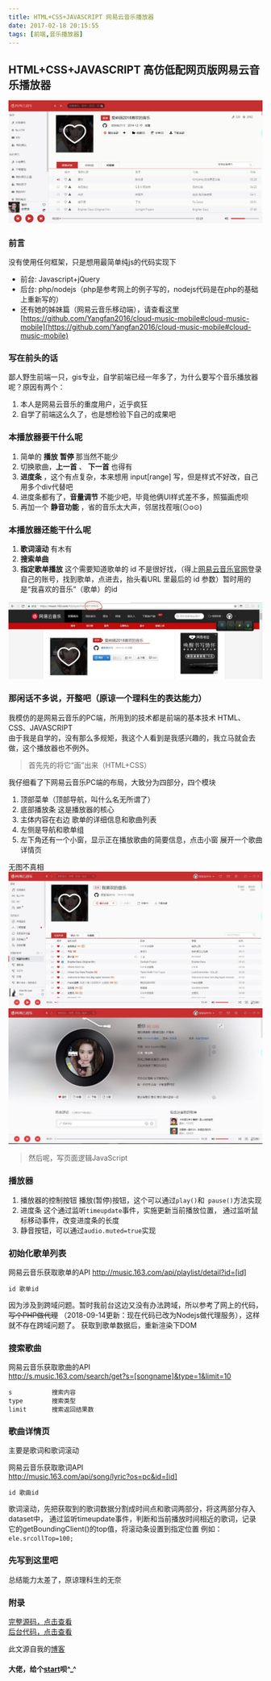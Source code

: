```yaml
---
title: HTML+CSS+JAVASCRIPT 网易云音乐播放器  
date: 2017-02-18 20:15:55  
tags: [前端,音乐播放器]  
---
```



## HTML+CSS+JAVASCRIPT 高仿低配网页版网易云音乐播放器

![app-poster](https://raw.githubusercontent.com/Yangfan2016/PicBed/master/Blog/cloud-music-pc.gif)

### 前言

没有使用任何框架，只是想用最简单纯js的代码实现下  
- 前台: Javascript+jQuery  
- 后台: php/nodejs（php是参考网上的例子写的，nodejs代码是在php的基础上重新写的）  
- 还有她的姊妹篇（网易云音乐移动端），请查看这里  [https://github.com/Yangfan2016/cloud-music-mobile#cloud-music-mobile](https://github.com/Yangfan2016/cloud-music-mobile#cloud-music-mobile)

### 写在前头的话

鄙人野生前端一只，gis专业，自学前端已经一年多了，为什么要写个音乐播放器呢？原因有两个：  
1. 本人是网易云音乐的重度用户，近乎疯狂  
2. 自学了前端这么久了，也是想检验下自己的成果吧

### 本播放器要干什么呢

1. 简单的 **播放** **暂停** 那当然不能少
2. 切换歌曲，**上一首** 、 **下一首** 也得有
3. **进度条** ，这个有点复杂，本来想用 input[range] 写，但是样式不好改，自己用多个div代替吧
4. 进度条都有了，**音量调节** 不能少吧，毕竟他俩UI样式差不多，照猫画虎呗
5. 再加一个 **静音功能** ，省的音乐太大声，邻居找茬哦(⊙o⊙)

### 本播放器还能干什么呢

1. **歌词滚动** 有木有
2. **搜索单曲** 
3. **指定歌单播放**  这个需要知道歌单的 id 不是很好找，（得上[网易云音乐官网](http://music.163.com )登录自己的账号，找到歌单，点进去，抬头看URL 里最后的 id 参数）暂时用的是“我喜欢的音乐”（歌单）的id

![music-163](https://raw.githubusercontent.com/Yangfan2016/PicBed/master/Blog/cloud-music-pc-wins003.JPG)

### 那闲话不多说，开整吧（原谅一个理科生的表达能力）

我模仿的是网易云音乐的PC端，所用到的技术都是前端的基本技术 HTML、CSS、JAVASCRIPT  
由于我是自学的，没有那么多规矩，我这个人看到是我感兴趣的，我立马就会去做，这个播放器也不例外。

> 首先先的将它“画”出来（HTML+CSS）

我仔细看了下网易云音乐PC端的布局，大致分为四部分，四个模块

1. 顶部菜单（顶部导航，叫什么名无所谓了）
2. 底部播放条 这是播放器的核心
3. 主体内容在右边 歌单的详细信息和歌曲列表
4. 左侧是导航和歌单组
5. 左下角还有一个小窗，显示正在播放歌曲的简要信息，点击小窗 展开一个歌曲详情页

无图不真相
![pc-music](https://raw.githubusercontent.com/Yangfan2016/PicBed/master/Blog/cloud-music-pc-wins001.JPG)
![pc-music](https://raw.githubusercontent.com/Yangfan2016/PicBed/master/Blog/cloud-music-pc-wins002.JPG)


> 然后呢，写页面逻辑JavaScript

### 播放器

1. 播放器的控制按钮
播放(暂停)按钮，这个可以通过` play() `和` pause()`方法实现
2. 进度条
这个通过监听`timeupdate`事件，实施更新当前播放位置，
通过监听鼠标移动事件，改变进度条的长度
3. 静音按钮，可以通过`audio.muted=true`实现


### 初始化歌单列表

网易云音乐获取歌单的API 
http://music.163.com/api/playlist/detail?id=[id]

	id 歌单id

因为涉及到跨域问题。暂时我前台这边又没有办法跨域，所以参考了网上的代码，~~写个PHP做代理~~ （2018-09-14更新：现在代码已改为Nodejs做代理服务），这样就不存在跨域问题了。
获取到歌单数据后，重新渲染下DOM


### 搜索歌曲

网易云音乐获取歌曲的API  
http://s.music.163.com/search/get?s=[songname]&type=1&limit=10

	s           搜索内容
	type        搜索类型
	limit       搜索返回结果数


### 歌曲详情页

主要是歌词和歌词滚动

网易云音乐获取歌词API  
http://music.163.com/api/song/lyric?os=pc&id=[id]

	id 歌曲id

歌词滚动，先把获取到的歌词数据分割成时间点和歌词两部分，将这两部分存入dataset中，
通过监听timeupdate事件，判断和当前播放时间相近的歌词，记录它的getBoundingClient()的top值，将滚动条设置到指定位置 例如：`ele.srcollTop=100;`


### 先写到这里吧

总结能力太差了，原谅理科生的无奈


### 附录

[完整源码，点击查看](https://github.com/Yangfan2016/cloud-music-web)  
[后台代码，点击查看](https://github.com/Yangfan2016/cloud-music-web/tree/master/server)

此文源自我的[博客](https://yangfan2016.github.io/2017/02/18/%E7%BD%91%E6%98%93%E4%BA%91%E9%9F%B3%E4%B9%90%E6%92%AD%E6%94%BE%E5%99%A8/)

#### 大佬，给个[start](https://github.com/Yangfan2016/cloud-music-web)呗^_^